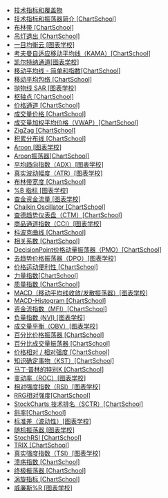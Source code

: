+   [技术指标和覆盖物](README.md)
+   [技术指标和振荡器简介 [ChartSchool]](tech-ind-ovly_01.md)
+   [布林带 [ChartSchool]](tech-ind-ovly_02.md)
+   [吊灯退出 [ChartSchool]](tech-ind-ovly_03.md)
+   [一目均衡云 [图表学校]](tech-ind-ovly_04.md)
+   [考夫曼自适应移动平均线（KAMA）[ChartSchool]](tech-ind-ovly_05.md)
+   [凯尔特纳通道[图表学校]](tech-ind-ovly_06.md)
+   [移动平均线 - 简单和指数[ChartSchool]](tech-ind-ovly_07.md)
+   [移动平均包络 [ChartSchool]](tech-ind-ovly_08.md)
+   [抛物线 SAR [图表学校]](tech-ind-ovly_09.md)
+   [枢轴点 [ChartSchool]](tech-ind-ovly_10.md)
+   [价格通道 [ChartSchool]](tech-ind-ovly_11.md)
+   [成交量价格 [ChartSchool]](tech-ind-ovly_12.md)
+   [成交量加权平均价格（VWAP）[ChartSchool]](tech-ind-ovly_13.md)
+   [ZigZag [ChartSchool]](tech-ind-ovly_14.md)
+   [积累分布线 [ChartSchool]](tech-ind-ovly_15.md)
+   [Aroon [图表学校]](tech-ind-ovly_16.md)
+   [Aroon振荡器[ChartSchool]](tech-ind-ovly_17.md)
+   [平均趋向指数（ADX）[图表学校]](tech-ind-ovly_18.md)
+   [真实波动幅度（ATR）[图表学校]](tech-ind-ovly_19.md)
+   [布林带宽度 [ChartSchool]](tech-ind-ovly_20.md)
+   [%B 指标 [图表学校]](tech-ind-ovly_21.md)
+   [查金资金流量 [图表学校]](tech-ind-ovly_22.md)
+   [Chaikin Oscillator [ChartSchool]](tech-ind-ovly_23.md)
+   [查德趋势仪表盘（CTM）[ChartSchool]](tech-ind-ovly_24.md)
+   [商品通道指数（CCI）[图表学校]](tech-ind-ovly_25.md)
+   [科波克曲线 [ChartSchool]](tech-ind-ovly_26.md)
+   [相关系数 [ChartSchool]](tech-ind-ovly_27.md)
+   [DecisionPoint价格动量振荡器（PMO）[ChartSchool]](tech-ind-ovly_28.md)
+   [去趋势价格振荡器（DPO）[图表学校]](tech-ind-ovly_29.md)
+   [价格运动便利性 [ChartSchool]](tech-ind-ovly_30.md)
+   [力量指数[ChartSchool]](tech-ind-ovly_31.md)
+   [质量指数 [ChartSchool]](tech-ind-ovly_32.md)
+   [MACD（移动平均线收敛/发散振荡器）[图表学校]](tech-ind-ovly_33.md)
+   [MACD-Histogram [ChartSchool]](tech-ind-ovly_34.md)
+   [资金流指数（MFI）[ChartSchool]](tech-ind-ovly_35.md)
+   [负量指数 (NVI) [图表学校]](tech-ind-ovly_36.md)
+   [成交量平衡（OBV）[图表学校]](tech-ind-ovly_37.md)
+   [百分比价格振荡器 [ChartSchool]](tech-ind-ovly_38.md)
+   [百分比成交量振荡器 [ChartSchool]](tech-ind-ovly_39.md)
+   [价格相对 / 相对强度 [ChartSchool]](tech-ind-ovly_40.md)
+   [知识确定事物（KST）[ChartSchool]](tech-ind-ovly_41.md)
+   [马丁·普林的特别K [ChartSchool]](tech-ind-ovly_42.md)
+   [变动率（ROC）[图表学校]](tech-ind-ovly_43.md)
+   [相对强度指数（RSI）[图表学校]](tech-ind-ovly_44.md)
+   [RRG相对强度[ChartSchool]](tech-ind-ovly_45.md)
+   [StockCharts 技术排名（SCTR）[ChartSchool]](tech-ind-ovly_46.md)
+   [斜率[ChartSchool]](tech-ind-ovly_47.md)
+   [标准差（波动性）[图表学校]](tech-ind-ovly_48.md)
+   [随机振荡器 [图表学校]](tech-ind-ovly_49.md)
+   [StochRSI [ChartSchool]](tech-ind-ovly_50.md)
+   [TRIX [ChartSchool]](tech-ind-ovly_51.md)
+   [真实强度指数（TSI）[图表学校]](tech-ind-ovly_52.md)
+   [溃疡指数 [ChartSchool]](tech-ind-ovly_53.md)
+   [终极振荡器 [ChartSchool]](tech-ind-ovly_54.md)
+   [涡旋指标 [ChartSchool]](tech-ind-ovly_55.md)
+   [威廉斯%R [图表学校]](tech-ind-ovly_56.md)